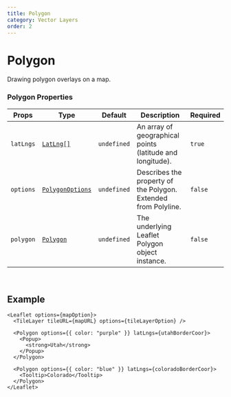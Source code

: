 ```yaml
---
title: Polygon
category: Vector Layers
order: 2
---
```


<script>
  import PolygonUsage from '/src/common/sample/polygon/PolygonUsage.svelte';
</script>

# Polygon

Drawing polygon overlays on a map.

### Polygon Properties

<div class='doc-table-container'>

| Props     | Type                                                                     | Default     | Description                                                    | Required |
| --------- | ------------------------------------------------------------------------ | ----------- | -------------------------------------------------------------- | -------- |
| `latLngs` | [`LatLng[]`](https://leafletjs.com/reference.html#latlng)                | `undefined` | An array of geographical points (latitude and longitude).      | `true`   |
| `options` | [`PolygonOptions`](https://leafletjs.com/reference.html#polyline-option) | `undefined` | Describes the property of the Polygon. Extended from Polyline. | `false`  |
| `polygon` | [`Polygon`](https://leafletjs.com/reference.html#polygon)                | `undefined` | The underlying Leaflet Polygon object instance.                | `false`  |

</div>
<br>

## Example

<div class='example'>
  <PolygonUsage />

```svelte
<Leaflet options={mapOption}>
  <TileLayer tileURL={mapURL} options={tileLayerOption} />

  <Polygon options={{ color: "purple" }} latLngs={utahBorderCoor}>
    <Popup>
      <strong>Utah</strong>
    </Popup>
  </Polygon>

  <Polygon options={{ color: "blue" }} latLngs={coloradoBorderCoor}>
    <Tooltip>Colorado</Tooltip>
  </Polygon>
</Leaflet>
```

</div>

